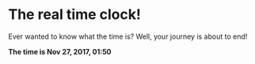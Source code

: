 # The real time clock!

Ever wanted to know what the time is? Well, your journey is about to end!

**The time is Nov 27, 2017, 01:50**